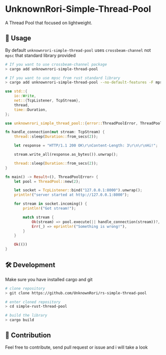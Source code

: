 # UnknownRori-Simple-Thread-Pool

A Thread Pool that focused on lightweight.

## 🚀 Usage

By default `unknownrori-simple-thread-pool` uses `crossbeam-channel` not `mpsc` that standard library provided

```sh
# If you want to use crossbeam-channel package
> cargo add unknownrori-simple-thread-pool

# If you want to use mpsc from rust standard library
> cargo add unknownrori-simple-thread-pool --no-default-features -F mpsc
```

```rust
use std::{
    io::Write,
    net::{TcpListener, TcpStream},
    thread,
    time::Duration,
};

use unknownrori_simple_thread_pool::{error::ThreadPoolError, ThreadPool};

fn handle_connection(mut stream: TcpStream) {
    thread::sleep(Duration::from_secs(2));

    let response = "HTTP/1.1 200 OK\r\nContent-Length: 3\r\n\r\nHi!";

    stream.write_all(response.as_bytes()).unwrap();

    thread::sleep(Duration::from_secs(2));
}

fn main() -> Result<(), ThreadPoolError> {
    let pool = ThreadPool::new(2);

    let socket = TcpListener::bind("127.0.0.1:8000").unwrap();
    println!("server started at http://127.0.0.1:8000");

    for stream in socket.incoming() {
        println!("Got stream!");

        match stream {
            Ok(stream) => pool.execute(|| handle_connection(stream))?,
            Err(_) => eprintln!("Something is wrong!"),
        }
    }

    Ok(())
}
```

## 🛠️ Development

Make sure you have installed cargo and git

```bash
# clone repository
> git clone https://github.com/UnknownRori/rs-simple-thread-pool

# enter cloned repository
> cd simple-rust-thread-pool

# build the library
> cargo build
```

## 🌟 Contribution

Feel free to contribute, send pull request or issue and i will take a look
